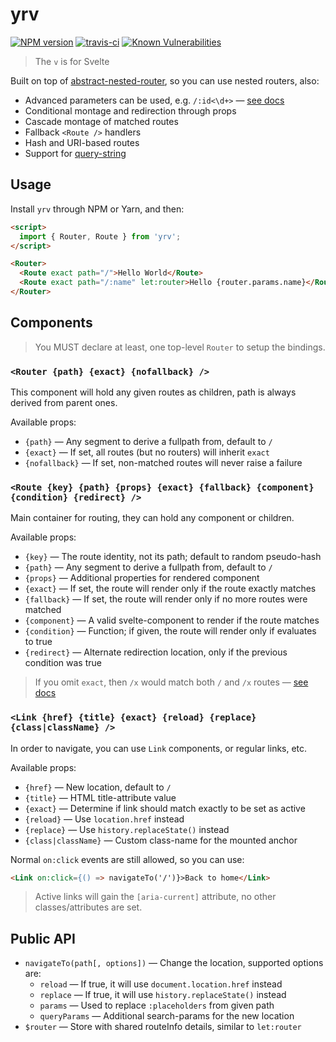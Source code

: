 # yrv

[![NPM version](https://badge.fury.io/js/yrv.png)](http://badge.fury.io/js/yrv)
[![travis-ci](https://api.travis-ci.org/pateketrueke/yrv.svg)](https://travis-ci.org/pateketrueke/yrv)
[![Known Vulnerabilities](https://snyk.io/test/npm/yrv/badge.svg)](https://snyk.io/test/npm/yrv)

> The `v` is for Svelte

Built on top of [abstract-nested-router](https://www.npmjs.com/package/abstract-nested-router), so you can use nested routers, also:

- Advanced parameters can be used, e.g. `/:id<\d+>` &mdash; [see docs](https://www.npmjs.com/package/abstract-nested-router#params)
- Conditional montage and redirection through props
- Cascade montage of matched routes
- Fallback `<Route />` handlers
- Hash and URI-based routes
- Support for [query-string](https://www.npmjs.com/package/query-string)

## Usage

Install `yrv` through NPM or Yarn, and then:

```html
<script>
  import { Router, Route } from 'yrv';
</script>

<Router>
  <Route exact path="/">Hello World</Route>
  <Route exact path="/:name" let:router>Hello {router.params.name}</Route>
</Router>
```

## Components

> You MUST declare at least, one top-level `Router` to setup the bindings.

### `<Router {path} {exact} {nofallback} />`

This component will hold any given routes as children, path is always derived from parent ones.

Available props:

- `{path}` &mdash; Any segment to derive a fullpath from, default to `/`
- `{exact}` &mdash; If set, all routes (but no routers) will inherit `exact`
- `{nofallback}` &mdash; If set, non-matched routes will never raise a failure

### `<Route {key} {path} {props} {exact} {fallback} {component} {condition} {redirect} />`

Main container for routing, they can hold any component or children.

Available props:

- `{key}` &mdash; The route identity, not its path; default to random pseudo-hash
- `{path}` &mdash; Any segment to derive a fullpath from, default to `/`
- `{props}` &mdash; Additional properties for rendered component
- `{exact}` &mdash; If set, the route will render only if the route exactly matches
- `{fallback}` &mdash; If set, the route will render only if no more routes were matched
- `{component}` &mdash; A valid svelte-component to render if the route matches
- `{condition}` &mdash; Function; if given, the route will render only if evaluates to true
- `{redirect}` &mdash; Alternate redirection location, only if the previous condition was true

> If you omit `exact`, then `/x` would match both `/` and `/x` routes &mdash; [see docs](https://www.npmjs.com/package/abstract-nested-router#params)

### `<Link {href} {title} {exact} {reload} {replace} {class|className} />`

In order to navigate, you can use `Link` components, or regular links, etc.

Available props:

- `{href}` &mdash; New location, default to `/`
- `{title}` &mdash; HTML title-attribute value
- `{exact}` &mdash; Determine if link should match exactly to be set as active
- `{reload}` &mdash; Use `location.href` instead
- `{replace}` &mdash; Use `history.replaceState()` instead
- `{class|className}` &mdash; Custom class-name for the mounted anchor

Normal `on:click` events are still allowed, so you can use:

```html
<Link on:click={() => navigateTo('/')}>Back to home</Link>
```

> Active links will gain the `[aria-current]` attribute, no other classes/attributes are set.

## Public API

- `navigateTo(path[, options])` &mdash; Change the location, supported options are:
  - `reload` &mdash; If true, it will use `document.location.href` instead
  - `replace` &mdash; If true, it will use `history.replaceState()` instead
  - `params` &mdash; Used to replace `:placeholders` from given path
  - `queryParams` &mdash; Additional search-params for the new location
- `$router` &mdash; Store with shared routeInfo details, similar to `let:router`
